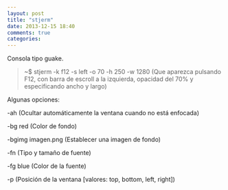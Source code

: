 ```yaml
---
layout: post
title: "stjerm"
date: 2013-12-15 18:40
comments: true
categories: 
---
```

Consola tipo guake.

>~$ stjerm -k f12 -s left -o 70 -h 250 -w 1280 (Que aparezca pulsando F12, con barra de escroll a la izquierda, opacidad del 70% y especificando ancho y largo)

Algunas opciones:

-ah (Ocultar automáticamente la ventana cuando no está enfocada)

-bg red (Color de fondo)

-bgimg imagen.png (Establecer una imagen de fondo)

-fn (Tipo y tamaño de fuente)

-fg blue (Color de la fuente)

-p (Posición de la ventana [valores: top, bottom, left, right])


